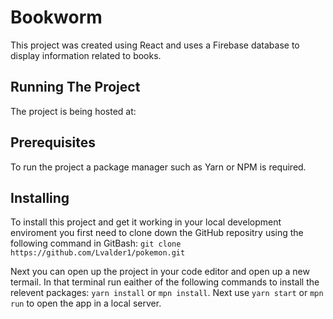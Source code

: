 # Bookworm

This project was created using React and uses a Firebase database to display information related to books. 

## Running The Project

The project is being hosted at:  

## Prerequisites

To run the project a package manager such as Yarn or NPM is required. 

## Installing

To install this project and get it working in your local development enviroment you first need to clone down the GitHub repositry using the following command in GitBash: `git clone https://github.com/Lvalder1/pokemon.git`

Next you can open up the project in your code editor and open up a new termail. In that terminal run eaither of the following commands to install the relevent packages: `yarn install` or `mpn install`. Next use `yarn start` or `mpn run` to open the app in a local server.
